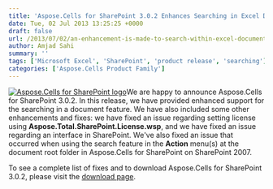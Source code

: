 ```yaml
---
title: 'Aspose.Cells for SharePoint 3.0.2 Enhances Searching in Excel Documents'
date: Tue, 02 Jul 2013 13:25:25 +0000
draft: false
url: /2013/07/02/an-enhancement-is-made-to-search-within-excel-documents-feature-and-other-fixes-are-included-in-aspose.cells-for-sharepoint-3.0.2/
author: Amjad Sahi
summary: ''
tags: ['Microsoft Excel', 'SharePoint', 'product release', 'searching']
categories: ['Aspose.Cells Product Family']
---
```


[![Aspose.Cells for SharePoint logo][1]](https://blog.aspose.com/wp-content/uploads/sites/2/2013/07/aspose-Cells-for-SharePoint_100.png)We are happy to announce Aspose.Cells for SharePoint 3.0.2. In this release, we have provided enhanced support for the searching in a document feature. We have also included some other enhancements and fixes: we have fixed an issue regarding setting license using **Aspose.Total.SharePoint.License.wsp**, and we have fixed an issue regarding an interface in SharePoint. We've also fixed an issue that occurred when using the search feature in the **Action** menu(s) at the document root folder in Aspose.Cells for SharePoint on SharePoint 2007.

To see a complete list of fixes and to download Aspose.Cells for SharePoint 3.0.2, please visit the [download page][2].




[1]: https://blog.aspose.com/wp-content/uploads/sites/2/2013/07/aspose-Cells-for-SharePoint_100.png "Aspose.Cells for SharePoint logo"
[2]: http://www.aspose.com/community/files/73/sharepoint-components/aspose.cells-for-sharepoint/entry478241.aspx




